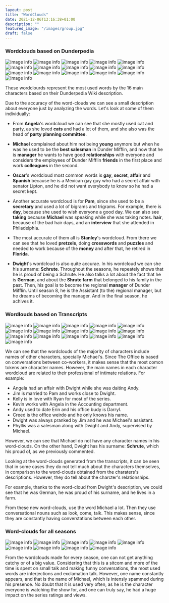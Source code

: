 ```yaml
---
layout: post
title: "WordClouds"
date: 2021-12-06T13:16:38+01:00
description: ""
featured_image: "/images/group.jpg"
draft: false
---
```

### **Wordclouds based on Dunderpedia**



![image info](/wordclouds/dunderpedia/Andy%20Bernard.png)
![image info](/wordclouds/dunderpedia/Toby%20Flenderson.png)
![image info](/wordclouds/dunderpedia/Angela%20Martin.png)
![image info](/wordclouds/dunderpedia/Creed%20Bratton.png)
![image info](/wordclouds/dunderpedia/Darryl%20Philbin.png)
![image info](/wordclouds/dunderpedia/Dwight%20Schrute.png)
![image info](/wordclouds/dunderpedia/Jim%20Halpert.png)
![image info](/wordclouds/dunderpedia/Kelly%20Kapoor.png)
![image info](/wordclouds/dunderpedia/Kevin%20Malone.png)
![image info](/wordclouds/dunderpedia/Meredith%20Palmer.png)
![image info](/wordclouds/dunderpedia/Michael%20Scott.png)
![image info](/wordclouds/dunderpedia/Oscar%20Martinez.png)
![image info](/wordclouds/dunderpedia/Pam%20Beesly.png)
![image info](/wordclouds/dunderpedia/Phyllis%20Vance.png)
![image info](/wordclouds/dunderpedia/Ryan%20Howard.png)
![image info](/wordclouds/dunderpedia/Stanley%20Hudson.png)


These wordclourds represent the most used words by the 16 main characters based on their Dunderpedia Wiki description.

Due to the accuracy of the word-clouds we can see a small description about everyone just by analyzing the words. Let's look at some of them individually: 

- From **Angela**'s wordcloud we can see that she mostly used cat and party, as she loved **cats** and had a lot of them, and she also was the head of **party planning committee**.


- **Michael** complained about him not being **young** anymore but when he was he used to be the **best salesman** in Dunder Mifflin, and now that he is **manager** he wants to have good **relationships** with everyone and considers the employees of Dunder Mifflin **friends** in the first place and work **colleagues** in the second.


- **Oscar**'s wordcloud most common words is **gay**, **secret**, **affair** and **Spanish** because he is a Mexican gay guy who had a secret affair with senator Lipton, and he did not want everybody to know so he had a secret kept.


- Another accurate wordcloud is for **Pam**, since she used to be a **secretary** and used a lot of bigrams and trigrams. For example, there is **day**, because she used to wish everyone a good day. We can also see **taking** because **Michael** was speaking while she was taking notes. **hair**, because of the bad hair days, and an **interview** that she attended in Philadelphia. 


- The most accurate of them all is **Stanley**'s wordcloud. From there we can see that he loved **pretzels**, doing **crosswords** and **puzzles** and needed to work because of the **money** and after that, he retired in **Florida**.


- **Dwight**'s wordcloud is also quite accurae. In his wordcloud we can she his surname: **Schrute**. Throughout the seasons, he repeately shows that he is proud of being a Schrute. He also talks a lot about the fact that he is **German**, and about the **Shrute farm** that belonged to his family in the past. Then, his goal is to become the regional **manager** of Dunder Mifflin. Until season 8, he is the Assistant (to the) regional manager, but he dreams of becoming the manager. And in the final season, he achives it. 

### **Wordlouds based on Transcripts**

![image info](/wordclouds/transcripts/Andy.png)
![image info](/wordclouds/transcripts/Angela.png)
![image info](/wordclouds/transcripts/Creed.png)
![image info](/wordclouds/transcripts/Darryl.png)
![image info](/wordclouds/transcripts/Dwight.png)
![image info](/wordclouds/transcripts/Jim.png)
![image info](/wordclouds/transcripts/Kelly.png)
![image info](/wordclouds/transcripts/Kevin.png)
![image info](/wordclouds/transcripts/Meredith.png)
![image info](/wordclouds/transcripts/Michael.png)
![image info](/wordclouds/transcripts/Oscar.png)
![image info](/wordclouds/transcripts/Pam.png)
![image info](/wordclouds/transcripts/Phyllis.png)
![image info](/wordclouds/transcripts/Stanley.png)
![image info](/wordclouds/transcripts/Toby.png)
![image info](/wordclouds/transcripts/Ryan.png)



We can see that the wordclouds of the majority of characters include names of other characters, specially Michael's. Since The Office is based on conversations between co-workers, it makes sense that the most comon tokens are character names. However, the main names in each character wordcloud are related to their professional of intimate relations. For example: 

- Angela had an affair with Dwight while she was daiting Andy.
- Jim is married to Pam and works close to Dwight.
- Kelly is in love with Ryan for most of the series.
- Kevin works with Angela in the Accounting department.
- Andy used to date Erin and his office budy is Darryl.
- Creed is the office weirdo and he only knows his name.
- Dwight was always pranked by Jim and he was Michael's assistant. 
- Phyllis was a salesman along with Dwight and Andy, supervised by Michael.

However, we can see that Michael do not have any character names in his word-clouds. On the other hand, Dwight has his surname: **Schrute**, which his proud of, as we previously commented.

Looking at the word-clouds generated from the transcripts, it can be seen that in some cases they do not tell much about the characters themselves, in comparison to the word-clouds obtained from the charaters's descriptions. However, they do tell about the charcter's relationships.

For example, thanks to the word-cloud from Dwight's description, we could see that he was German, he was proud of his surname, and he lives in a farm. 

From these new word-clouds, use the word Michael a lot. Then they use conversational nouns such as look, come, talk. This makes sense, since they are constantly having converstations between each other.

### **Word-clouds for all seasons**


![image info](/wordclouds/seasons/season1.png)
![image info](/wordclouds/seasons/season2.png)
![image info](/wordclouds/seasons/season3.png)
![image info](/wordclouds/seasons/season4.png)
![image info](/wordclouds/seasons/season5.png)
![image info](/wordclouds/seasons/season6.png)
![image info](/wordclouds/seasons/season7.png)
![image info](/wordclouds/seasons/season8.png)
![image info](/wordclouds/seasons/season9.png)


From the wordclouds made for every season, one can not get anything catchy or of a big value. Considering that this is a sitcom and more of the time is spent on small talk and making funny conversations, the most used words are interjections and exclamation talk. However, one name constantly appears, and that is the name of Michael, which is intensly spammed during his presence. No doubt that it is used very often, as he is the character everyone is watching the show for, and one can truly say, he had a huge impact on the series ratings and views.
